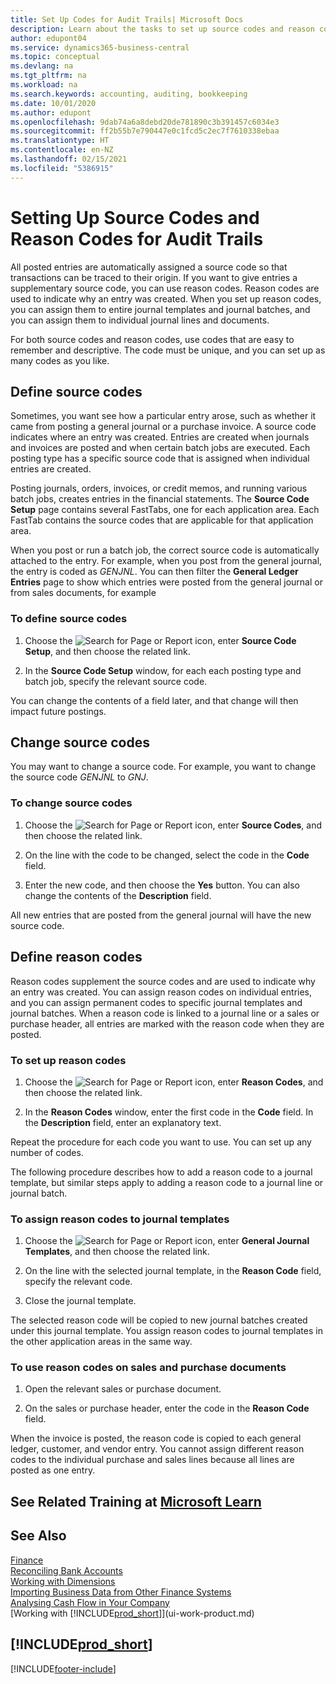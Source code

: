 ```yaml
---
title: Set Up Codes for Audit Trails| Microsoft Docs
description: Learn about the tasks to set up source codes and reason codes that you can use to track audit trails.
author: edupont04
ms.service: dynamics365-business-central
ms.topic: conceptual
ms.devlang: na
ms.tgt_pltfrm: na
ms.workload: na
ms.search.keywords: accounting, auditing, bookkeeping
ms.date: 10/01/2020
ms.author: edupont
ms.openlocfilehash: 9dab74a6a8debd20de781890c3b391457c6034e3
ms.sourcegitcommit: ff2b55b7e790447e0c1fcd5c2ec7f7610338ebaa
ms.translationtype: HT
ms.contentlocale: en-NZ
ms.lasthandoff: 02/15/2021
ms.locfileid: "5386915"
---
```

# <a name="setting-up-source-codes-and-reason-codes-for-audit-trails"></a>Setting Up Source Codes and Reason Codes for Audit Trails

All posted entries are automatically assigned a source code so that transactions can be traced to their origin. If you want to give entries a supplementary source code, you can use reason codes. Reason codes are used to indicate why an entry was created. When you set up reason codes, you can assign them to entire journal templates and journal batches, and you can assign them to individual journal lines and documents.  

For both source codes and reason codes, use codes that are easy to remember and descriptive. The code must be unique, and you can set up as many codes as you like.

## <a name="define-source-codes"></a>Define source codes

Sometimes, you want see how a particular entry arose, such as whether it came from posting a general journal or a purchase invoice. A source code indicates where an entry was created. Entries are created when journals and invoices are posted and when certain batch jobs are executed. Each posting type has a specific source code that is assigned when individual entries are created.  

Posting journals, orders, invoices, or credit memos, and running various batch jobs, creates entries in the financial statements. The **Source Code Setup** page contains several FastTabs, one for each application area. Each FastTab contains the source codes that are applicable for that application area.

When you post or run a batch job, the correct source code is automatically attached to the entry. For example, when you post from the general journal, the entry is coded as *GENJNL*. You can then filter the **General Ledger Entries** page to show which entries were posted from the general journal or from sales documents, for example

### <a name="to-define-source-codes"></a>To define source codes

1. Choose the ![Search for Page or Report](media/ui-search/search_small.png "Search for Page or Report icon") icon, enter **Source Code Setup**, and then choose the related link.  

2. In the **Source Code Setup** window, for each each posting type and batch job, specify the relevant source code.  

You can change the contents of a field later, and that change will then impact future postings.

## <a name="change-source-codes"></a>Change source codes

You may want to change a source code. For example, you want to change the source code *GENJNL* to *GNJ*.

### <a name="to-change-source-codes"></a>To change source codes

1. Choose the ![Search for Page or Report](media/ui-search/search_small.png "Search for Page or Report icon") icon, enter **Source Codes**, and then choose the related link.

2. On the line with the code to be changed, select the code in the **Code** field.

3. Enter the new code, and then choose the **Yes** button. You can also change the contents of the **Description** field.

All new entries that are posted from the general journal will have the new source code.

## <a name="define-reason-codes"></a>Define reason codes

Reason codes supplement the source codes and are used to indicate why an entry was created. You can assign reason codes on individual entries, and you can assign permanent codes to specific journal templates and journal batches. When a reason code is linked to a journal line or a sales or purchase header, all entries are marked with the reason code when they are posted.  

### <a name="to-set-up-reason-codes"></a>To set up reason codes

1. Choose the ![Search for Page or Report](media/ui-search/search_small.png "Search for Page or Report icon")  icon, enter **Reason Codes**, and then choose the related link.

2. In the **Reason Codes** window, enter the first code in the **Code** field. In the **Description** field, enter an explanatory text.

Repeat the procedure for each code you want to use. You can set up any number of codes.

The following procedure describes how to add a reason code to a journal template, but similar steps apply to adding a reason code to a journal line or journal batch.  

### <a name="to-assign-reason-codes-to-journal-templates"></a>To assign reason codes to journal templates

1. Choose the ![Search for Page or Report](media/ui-search/search_small.png "Search for Page or Report icon")  icon, enter **General Journal Templates**, and then choose the related link.

2. On the line with the selected journal template, in the **Reason Code** field, specify the relevant code.

3. Close the journal template.

The selected reason code will be copied to new journal batches created under this journal template. You assign reason codes to journal templates in the other application areas in the same way.

### <a name="to-use-reason-codes-on-sales-and-purchase-documents"></a>To use reason codes on sales and purchase documents

1. Open the relevant sales or purchase document.

2. On the sales or purchase header, enter the code in the **Reason Code** field.

When the invoice is posted, the reason code is copied to each general ledger, customer, and vendor entry. You cannot assign different reason codes to the individual purchase and sales lines because all lines are posted as one entry.

## <a name="see-related-training-at-microsoft-learn"></a>See Related Training at [Microsoft Learn](/learn/paths/set-up-financial-management-dynamics-365-business-central/)

## <a name="see-also"></a>See Also

[Finance](finance.md)  
[Reconciling Bank Accounts](bank-manage-bank-accounts.md)  
[Working with Dimensions](finance-dimensions.md)  
[Importing Business Data from Other Finance Systems](across-import-data-configuration-packages.md)  
[Analysing Cash Flow in Your Company](finance-analyze-cash-flow.md)  
[Working with [!INCLUDE[prod_short](includes/prod_short.md)]](ui-work-product.md)  

## [!INCLUDE[prod_short](includes/free_trial_md.md)]  


[!INCLUDE[footer-include](includes/footer-banner.md)]